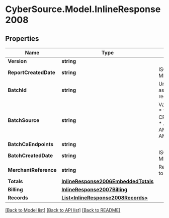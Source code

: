 # CyberSource.Model.InlineResponse2008
## Properties

Name | Type | Description | Notes
------------ | ------------- | ------------- | -------------
**Version** | **string** |  | [optional] 
**ReportCreatedDate** | **string** | ISO-8601 format: yyyy-MM-ddTHH:mm:ssZ | [optional] 
**BatchId** | **string** | Unique identification number assigned to the submitted request. | [optional] 
**BatchSource** | **string** | Valid Values:   * SCHEDULER   * TOKEN_API   * CREDIT_CARD_FILE_UPLOAD   * AMEX_REGSITRY   * AMEX_REGISTRY_API   * AMEX_MAINTENANCE  | [optional] 
**BatchCaEndpoints** | **string** |  | [optional] 
**BatchCreatedDate** | **string** | ISO-8601 format: yyyy-MM-ddTHH:mm:ssZ | [optional] 
**MerchantReference** | **string** | Reference used by merchant to identify batch. | [optional] 
**Totals** | [**InlineResponse2006EmbeddedTotals**](InlineResponse2006EmbeddedTotals.md) |  | [optional] 
**Billing** | [**InlineResponse2007Billing**](InlineResponse2007Billing.md) |  | [optional] 
**Records** | [**List&lt;InlineResponse2008Records&gt;**](InlineResponse2008Records.md) |  | [optional] 

[[Back to Model list]](../README.md#documentation-for-models) [[Back to API list]](../README.md#documentation-for-api-endpoints) [[Back to README]](../README.md)

